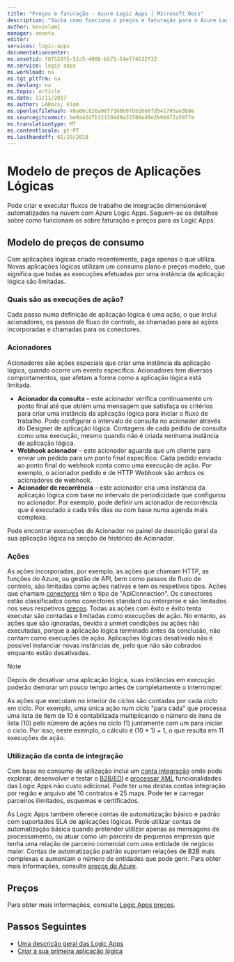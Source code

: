 ```yaml
---
title: "Preços e faturação - Azure Logic Apps | Microsoft Docs"
description: "Saiba como funciona o preços e faturação para o Azure Logic Apps."
author: kevinlam1
manager: anneta
editor: 
services: logic-apps
documentationcenter: 
ms.assetid: f8f528f5-51c5-4006-b571-54ef74532f32
ms.service: logic-apps
ms.workload: na
ms.tgt_pltfrm: na
ms.devlang: na
ms.topic: article
ms.date: 11/11/2017
ms.author: LADocs; klam
ms.openlocfilehash: 49a66c826a98f7160b97b516e6fd541795ae3b0e
ms.sourcegitcommit: be9a42d7b321304d9a33786ed8e2b9b972a5977e
ms.translationtype: MT
ms.contentlocale: pt-PT
ms.lasthandoff: 01/19/2018
---
```

# <a name="logic-apps-pricing-model"></a>Modelo de preços de Aplicações Lógicas
Pode criar e executar fluxos de trabalho de integração dimensionável automatizados na nuvem com Azure Logic Apps. Seguem-se os detalhes sobre como funcionam os sobre faturação e preços para as Logic Apps.
## <a name="consumption-pricing-model"></a>Modelo de preços de consumo
Com aplicações lógicas criado recentemente, paga apenas o que utiliza. Novas aplicações lógicas utilizam um consumo plano e preços modelo, que significa que todas as execuções efetuadas por uma instância da aplicação lógica são limitadas.
### <a name="what-are-action-executions"></a>Quais são as execuções de ação?
Cada passo numa definição de aplicação lógica é uma ação, o que inclui acionadores, os passos de fluxo de controlo, as chamadas para as ações incorporadas e chamadas para os conectores.
### <a name="triggers"></a>Acionadores
Acionadores são ações especiais que criar uma instância da aplicação lógica, quando ocorre um evento específico. Acionadores tem diversos comportamentos, que afetam a forma como a aplicação lógica está limitada.
* **Acionador da consulta** – este acionador verifica continuamente um ponto final até que obtém uma mensagem que satisfaça os critérios para criar uma instância da aplicação lógica para iniciar o fluxo de trabalho. Pode configurar o intervalo de consulta no acionador através do Designer de aplicação lógica. Contagens de cada pedido de consulta como uma execução, mesmo quando não é criada nenhuma instância de aplicação lógica.
* **Webhook acionador** – este acionador aguarda que um cliente para enviar um pedido para um ponto final específico. Cada pedido enviado ao ponto final do webhook conta como uma execução de ação. Por exemplo, o acionador pedido e de HTTP Webhook são ambos os acionadores de webhook.
* **Acionador de recorrência** – este acionador cria uma instância da aplicação lógica com base no intervalo de periodicidade que configurou no acionador. Por exemplo, pode definir um acionador de recorrência que é executado a cada três dias ou com base numa agenda mais complexa.

Pode encontrar execuções de Acionador no painel de descrição geral da sua aplicação lógica na secção de histórico de Acionador.

### <a name="actions"></a>Ações
As ações incorporadas, por exemplo, as ações que chamam HTTP, as funções do Azure, ou gestão de API, bem como passos de fluxo de controlo, são limitadas como ações nativas e tem os respetivos tipos. Ações que chamam [conectores](https://docs.microsoft.com/connectors) têm o tipo de "ApiConnection". Os conectores estão classificados como conectores standard ou enterprise e são limitados nos seus respetivos [preços][pricing].
Todas as ações com êxito e êxito tenta executar são contadas e limitadas como execuções de ação. No entanto, as ações que são ignoradas, devido a unmet condições ou ações não executadas, porque a aplicação lógica terminado antes da conclusão, não contam como execuções de ação. Aplicações lógicas desativado não é possível instanciar novas instâncias de, pelo que não são cobrados enquanto estão desativadas.

> [!NOTE]
> Depois de desativar uma aplicação lógica, suas instâncias em execução poderão demorar um pouco tempo antes de completamente o interromper.

As ações que executam no interior de ciclos são contadas por cada ciclo em ciclo. Por exemplo, uma única ação num ciclo "para cada" que processa uma lista de item de 10 é contabilizada multiplicando o número de itens de lista (10) pelo número de ações no ciclo (1) juntamente com um para iniciar o ciclo. Por isso, neste exemplo, o cálculo é (10 * 1) + 1, o que resulta em 11 execuções de ação.

### <a name="integration-account-usage"></a>Utilização da conta de integração
Com base no consumo de utilização inclui um [conta integração](logic-apps-enterprise-integration-create-integration-account.md) onde pode explorar, desenvolver e testar o [B2B/EDI](logic-apps-enterprise-integration-b2b.md) e [processar XML](logic-apps-enterprise-integration-xml.md) funcionalidades das Logic Apps não custo adicional. Pode ter uma destas contas integração por região e arquivo até 10 contratos e 25 maps. Pode ter e carregar parceiros ilimitados, esquemas e certificados.

As Logic Apps também oferece contas de automatização básico e padrão com suportados SLA de aplicações lógicas. Pode utilizar contas de automatização básica quando pretender utilizar apenas as mensagens de processamento, ou atuar como um parceiro de pequenas empresas que tenha uma relação de parceiro comercial com uma entidade de negócio maior. Contas de automatização padrão suportam relações de B2B mais complexas e aumentam o número de entidades que pode gerir. Para obter mais informações, consulte [preços do Azure](https://azure.microsoft.com/pricing/details/logic-apps).

## <a name="pricing"></a>Preços
Para obter mais informações, consulte [Logic Apps preços](https://azure.microsoft.com/pricing/details/logic-apps).

## <a name="next-steps"></a>Passos Seguintes
* [Uma descrição geral das Logic Apps][whatis]
* [Criar a sua primeira aplicação lógica][create]

[pricing]: https://azure.microsoft.com/pricing/details/logic-apps/
[whatis]: logic-apps-overview.md
[create]: quickstart-create-first-logic-app-workflow.md

